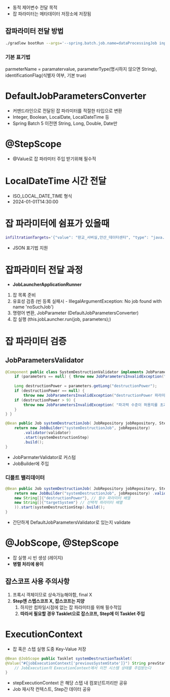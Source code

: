 - 동적 제어변수 전달 목적
- 잡 파라미터는 메타데이터 저장소에 저장됨
## 잡파라미터 전달 방법
```bash
./gradlew bootRun --args='--spring.batch.job.name=dataProcessingJob inputFilePath=/data/input/users.csv,java.lang.String'
```
### 기본 표기법
parmeterName = paramatervalue, parameterType(명시하지 않으면 String), identificationFlag(식별자 여부, 기본 true)

# DefaultJobParametersConverter
- 커맨드라인으로 전달된 잡 파라미터를 적절한 타입으로 변환
- Integer, Boolean, LocalDate, LocalDateTime 등
- Spring Batch 5 이전엔 String, Long, Double, Date만

# @StepScope
- @Value로 잡 파라미터 주입 받기위해 필수적
# LocalDateTime 시간 전달
- ISO_LOCAL_DATE_TIME 형식
- 2024-01-01T14:30:00
# 잡 파라미터에 쉼표가 있을때
```bash
infiltrationTargets='{"value": "판교_서버실,안산_데이터센터", "type": "java.lang.String"}'
```
- JSON 표기법 지원
# 잡파라미터 전달 과정
- **JobLauncherApplicationRunner**
1. 잡 목록 준비
2. 유효성 검증 (빈 등록 실패시 - IllegalArgumentException: No job found with name 'noSuchJob')
3. 명령어 변환, JobParameter (DefaultJobParametersConverter)
4. 잡 실행 (this.jobLauncher.run(job, parameters);)
# 잡 파라미터 검증
## **JobParametersValidator**
```java
@Component public class SystemDestructionValidator implements JobParametersValidator { @Override public void validate(@Nullable JobParameters parameters) throws JobParametersInvalidException { 
	if (parameters == null) { throw new JobParametersInvalidException("파라미터가 NULL입니다"); } 
	
	Long destructionPower = parameters.getLong("destructionPower"); 
	if (destructionPower == null) { 
		throw new JobParametersInvalidException("destructionPower 파라미터는 필수값입니다"); } 
	if (destructionPower > 9) { 
		throw new JobParametersInvalidException( "파괴력 수준이 허용치를 초과했습니다: " + destructionPower + " (최대 허용치: 9)"); 
	} 
} }

@Bean public Job systemDestructionJob( JobRepository jobRepository, Step systemDestructionStep, SystemDestructionValidator validator) {
	return new JobBuilder("systemDestructionJob", jobRepository)
		.validator(validator) 
		.start(systemDestructionStep) 
		.build(); 
}
```
- JobParmaterValidator로 커스텀
- JobBuilder에 주입
### 디폴트 밸리데이터
```java
@Bean public Job systemDestructionJob( JobRepository jobRepository, Step systemDestructionStep ) { 
	return new JobBuilder("systemDestructionJob", jobRepository) .validator(new DefaultJobParametersValidator( 
	new String[]{"destructionPower"}, // 필수 파라미터 배열
	new String[]{"targetSystem"} // 선택적 파라미터 배열 
	)).start(systemDestructionStep).build(); 
}
```
- 간단하게 DefaultJobParametersValidator로 있는지 validate
# @JobScope, @StepScope
- 잡 실행 시 빈 생성 (레이지)
- **병렬 처리에 용이**
## 잡스코프 사용 주의사항
1. 프록시 객체이므로 상속가능해야함, final X
2. **Step엔 스텝스코프 X, 잡스코프는 지양**
	1. 하지만 컴파일시점에 없는 잡 파라미터를 위해 필수적임
	2. **따라서 필요할 경우 Tasklet으로 잡스코프, Step에 이 Tasklet 주입**
# ExecutionContext
- 잡 혹은 스텝 실행 도중 Key-Value 저장
```java
@Bean @JobScope public Tasklet systemDestructionTasklet( 
@Value("#{jobExecutionContext['previousSystemState']}") String prevState ) { 
	// JobExecution의 ExecutionContext에서 이전 시스템 상태를 주입받는다 
}
```
- stepExecutionContext 은 해당 스텝 내 컴포넌트끼리만 공유
- Job 재시작 컨텍스트, Step간 데이터 공유